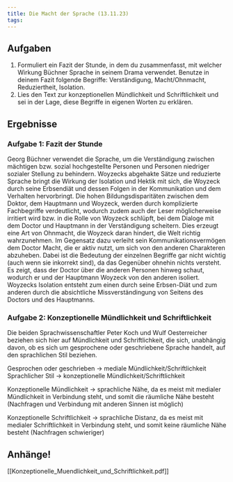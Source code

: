 ```yaml
---
title: Die Macht der Sprache (13.11.23)
tags:
---
```


## Aufgaben

1. Formuliert ein Fazit der Stunde, in dem du zusammenfasst, mit welcher Wirkung Büchner Sprache in seinem Drama verwendet. Benutze in deinem Fazit folgende Begriffe: Verständigung, Macht/Ohnmacht, Reduziertheit, Isolation.
2. Lies den Text zur konzeptionellen Mündlichkeit und Schriftlichkeit und sei in der Lage, diese Begriffe in eigenen Worten zu erklären.

## Ergebnisse

### Aufgabe 1: Fazit der Stunde

Georg Büchner verwendet die Sprache, um die Verständigung zwischen mächtigen bzw. sozial hochgestellte Personen und Personen niedriger sozialer Stellung zu behindern. Woyzecks abgehakte Sätze und reduzierte Sprache bringt die Wirkung der Isolation und Hektik mit sich, die Woyzeck durch seine Erbsendiät und dessen Folgen in der Kommunikation und dem Verhalten hervorbringt. Die hohen Bildungsdisparitäten zwischen dem Doktor, dem Hauptmann und Woyzeck, werden durch komplizierte Fachbegriffe verdeutlicht, wodurch zudem auch der Leser möglicherweise irritiert wird bzw. in die Rolle von Woyzeck schlüpft, bei dem Dialoge mit dem Doctor und Hauptmann in der Verständigung scheitern. Dies erzeugt eine Art von Ohnmacht, die Woyzeck daran hindert, die Welt richtig wahrzunehmen. Im Gegensatz dazu verleiht sein Kommunikationsvermögen dem Doctor Macht, die er aktiv nutzt, um sich von den anderen Charakteren abzuheben. Dabei ist die Bedeutung der einzelnen Begriffe gar nicht wichtig (auch wenn sie inkorrekt sind), da das Gegenüber ohnehin nichts versteht. Es zeigt, dass der Doctor über die anderen Personen hinweg schaut, wodurch er und der Hauptmann Woyzeck von den anderen isoliert. Woyzecks Isolation entsteht zum einen durch seine Erbsen-Diät und zum anderen durch die absichtliche Missverständingung von Seitens des Doctors und des Hauptmanns.

### Aufgabe 2: Konzeptionelle Mündlichkeit und Schriftlichkeit

Die beiden Sprachwissenschaftler Peter Koch und Wulf Oesterreicher beziehen sich hier auf Mündlichkeit und Schriftlichkeit, die sich, unabhängig davon, ob es sich um gesprochene oder geschriebene Sprache handelt, auf den sprachlichen Stil beziehen.

Gesprochen oder geschrieben → mediale Mündlichkeit/Schriftlichkeit
Sprachlicher Stil → konzeptionelle Mündlichkeit/Schriftlichkeit

Konzeptionelle Mündlichkeit → sprachliche Nähe, da es meist mit medialer Mündlichkeit in Verbindung steht, und somit die räumliche Nähe besteht (Nachfragen und Verbindung mit anderen Sinnen ist möglich)

Konzeptionelle Schriftlichkeit → sprachliche Distanz, da es meist mit medialer Schriftlichkeit in Verbindung steht, und somit keine räumliche Nähe besteht (Nachfragen schwieriger)

## Anhänge!

[[Konzeptionelle_Muendlichkeit_und_Schriftlichkeit.pdf]]